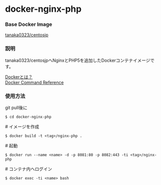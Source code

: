 # docker-nginx-php

### Base Docker Image

[tanaka0323/centosjp](https://bitbucket.org/tanaka0323/docker-centosjp "tanaka0323/centosjp")

### 説明

tanaka0323/centosjpへNginxとPHP5を追加したDockerコンテナイメージです。

[Dockerとは？](https://docs.docker.com/ "Dockerとは？")  
[Docker Command Reference](https://docs.docker.com/reference/commandline/cli/ "Docker Command Reference")

### 使用方法

git pull後に

    $ cd docker-nginx-php

\# イメージを作成

    $ docker build -t <tag>/nginx-php .

\# 起動

    $ docker run --name <name> -d -p 8081:80 -p 8082:443 -ti <tag>/nginx-php

\# コンテナ内へログイン

    $ docker exec -ti <name> bash